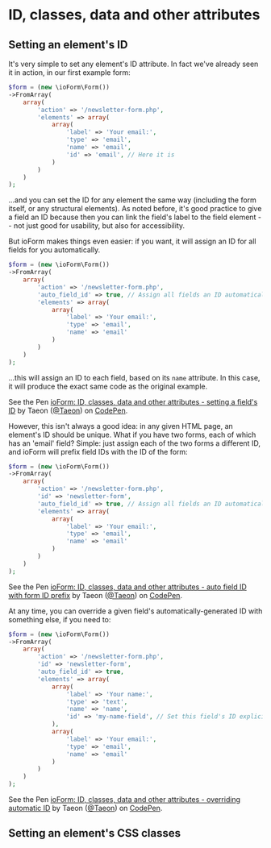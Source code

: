 # ID, classes, data and other attributes

## Setting an element's ID

It's very simple to set any element's ID attribute. In fact we've already seen it in action, in our first example form:

```php
$form = (new \ioForm\Form())
->FromArray(
    array(
        'action' => '/newsletter-form.php',
        'elements' => array(
			array(
				'label' => 'Your email:',
				'type' => 'email',
				'name' => 'email',
				'id' => 'email', // Here it is
			)
        )
    )
);
```

...and you can set the ID for any element the same way (including the form itself, or any structural elements). As noted before, it's good practice to give a field an ID because then you can link the field's label to the field element -- not just good for usability, but also for accessibility. 

But ioForm makes things even easier: if you want, it will assign an ID for all fields for you automatically.

```php
$form = (new \ioForm\Form())
->FromArray(
    array(
        'action' => '/newsletter-form.php',
		'auto_field_id' => true, // Assign all fields an ID automatically
        'elements' => array(
			array(
				'label' => 'Your email:',
				'type' => 'email',
				'name' => 'email'
			)
        )
    )
);
```
...this will assign an ID to each field, based on its `name` attribute. In this case, it will produce the exact same code as the original example. 

<p data-height="265" data-theme-id="dark" data-slug-hash="yaxVAE" data-default-tab="html,result" data-user="Taeon" data-embed-version="2" class="codepen">See the Pen <a href="https://codepen.io/Taeon/pen/yaxVAE/">ioForm: ID, classes, data and other attributes - setting a field's ID</a> by Taeon (<a href="http://codepen.io/Taeon">@Taeon</a>) on <a href="http://codepen.io">CodePen</a>.</p>
<script async src="//assets.codepen.io/assets/embed/ei.js"></script>

However, this isn't always a good idea: in any given HTML page, an element's ID should be unique. What if you have two forms, each of which has an 'email' field? Simple: just assign each of the two forms a different ID, and ioForm will prefix field IDs with the ID of the form:


```php
$form = (new \ioForm\Form())
->FromArray(
    array(
        'action' => '/newsletter-form.php',
		'id' => 'newsletter-form',
		'auto_field_id' => true, // Assign all fields an ID automatically
        'elements' => array(
			array(
				'label' => 'Your email:',
				'type' => 'email',
				'name' => 'email'
			)
        )
    )
);
```
<p data-height="265" data-theme-id="dark" data-slug-hash="ORobqp" data-default-tab="html,result" data-user="Taeon" data-embed-version="2" class="codepen">See the Pen <a href="https://codepen.io/Taeon/pen/ORobqp/">ioForm: ID, classes, data and other attributes - auto field ID with form ID prefix</a> by Taeon (<a href="http://codepen.io/Taeon">@Taeon</a>) on <a href="http://codepen.io">CodePen</a>.</p>

At any time, you can override a given field's automatically-generated ID with something else, if you need to: 

```php
$form = (new \ioForm\Form())
->FromArray(
    array(
        'action' => '/newsletter-form.php',
		'id' => 'newsletter-form',
		'auto_field_id' => true,
        'elements' => array(
			array(
				'label' => 'Your name:',
				'type' => 'text',
				'name' => 'name',
				'id' => 'my-name-field', // Set this field's ID explicitly
			),
			array(
				'label' => 'Your email:',
				'type' => 'email',
				'name' => 'email'
			)
        )
    )
);
```

<p data-height="265" data-theme-id="dark" data-slug-hash="pEONmK" data-default-tab="html,result" data-user="Taeon" data-embed-version="2" class="codepen">See the Pen <a href="https://codepen.io/Taeon/pen/pEONmK/">ioForm: ID, classes, data and other attributes - overriding automatic ID</a> by Taeon (<a href="http://codepen.io/Taeon">@Taeon</a>) on <a href="http://codepen.io">CodePen</a>.</p>

## Setting an element's CSS classes



